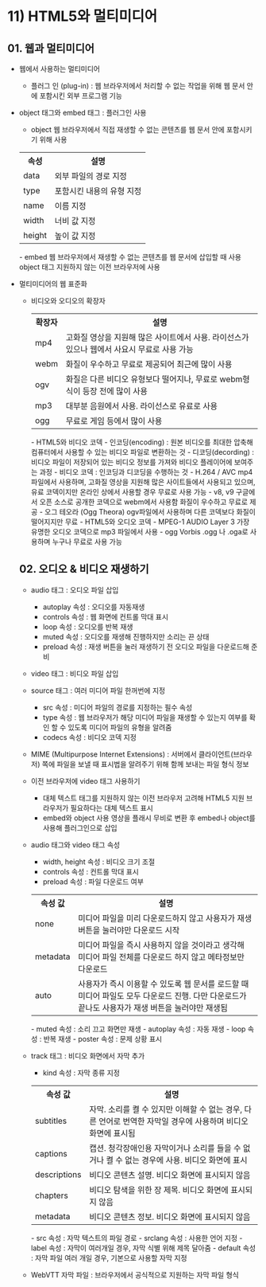 # 11) HTML5와 멀티미디어

## 01. 웹과 멀티미디어

- 웹에서 사용하는 멀티미디어
	- 플러그 인 (plug-in) : 
	웹 브라우저에서 처리할 수 없는 작업을 위해 웹 문서 안에 포함시킨 외부 프로그램 기능

- object 태그와 embed 태그 : 플러그인 사용
	- object
	웹 브라우저에서 직접 재생할 수 없는 콘텐츠를 웹 문서 안에 포함시키기 위해 사용
	<table>
	<tr><th>속성</th><th>설명</th></tr><tr><td>data</td><td>외부 파일의 경로 지정</td></tr><tr><td>type</td><td>포함시킨 내용의 유형 지정</td></tr><tr><td>name</td><td>이름 지정</td></tr><tr><td>width</td><td>너비 값 지정</td></tr><tr><td>height</td><td>높이 값 지정</td></tr>
	</table>
	- embed
	웹 브라우저에서 재생할 수 없는 콘텐츠를 웹 문서에 삽입할 때 사용
	object 태그 지원하지 않는 이전 브라우저에 사용

- 멀티미디어의 웹 표준화
	- 비디오와 오디오의 확장자<table><tr><th>확장자</th><th>설명</th></tr><tr><td>mp4</td><td>고화질 영상을 지원해 많은 사이트에서 사용. 라이선스가 있으나 웹에서 사요시 무료로 사용 가능</td></tr><tr><td>webm</td><td>화질이 우수하고 무료로 제공되어 최근에 많이 사용</td></tr><tr><td>ogv</td><td>화질은 다른 비디오 유형보다 떨어지나, 무료로 webm형식이 등장 전에 많이 사용</td></tr><tr><td>mp3</td><td>대부분 음원에서 사용. 라이선스로 유료로 사용</td></tr><tr><td>ogg</td><td>무료로 게임 등에서 많이 사용</td></tr>
	</table>
	- HTML5와 비디오 코덱
		- 인코딩(encoding) : 원본 비디오를 최대한 압축해 컴퓨터에서 사용할 수 있는 비디오 파일로 변환하는 것
		- 디코딩(decording) : 비디오 파일이 저장되어 있는 비디오 정보를 가져와 비디오 플레이어에 보여주는 과정
		- 비디오 코덱 : 인코딩과 디코딩을 수행하는 것
			- H.264 / AVC
			mp4 파일에서 사용하며, 고화질 영상을 지원해 많은 사이트들에서 사용되고 있으며, 유료 코덱이지만 온라인 상에서 사용할 경우 무료로 사용 가능
			- v8, v9
			구글에서 오픈 소스로 공개한 코덱으로 webm에서 사용함
			화질이 우수하고 무료로 제공
			- 오그 테오라 (Ogg Theora)
			ogv파일에서 사용하며 다른 코덱보다 화질이 떨어지지만 무료
	- HTML5와 오디오 코덱
		- MPEG-1 AUDIO Layer 3
		가장 유명한 오디오 코덱으로 mp3 파일에서 사용
		- ogg Vorbis
		.ogg 나 .oga로 사용하며 누구나 무료로 사용 가능

## 02. 오디오 & 비디오 재생하기

- audio 태그 : 오디오 파일 삽입
	- autoplay 속성 : 오디오를 자동재생
	- controls 속성 : 웹 화면에 컨트롤 막대 표시
	- loop 속성 : 오디오를 반복 재생
	- muted 속성 : 오디오를 재생해 진행하지만 소리는 끈 상태
	- preload 속성 : 재생 버튼을 눌러 재생하기 전 오디오 파일을 다운로드해 준비

- video 태그 : 비디오 파일 삽입

- source 태그 : 여러 미디어 파일 한꺼번에 지정
	- src 속성 : 미디어 파일의 경로를 지정하는 필수 속성
	- type 속성 : 웹 브라우저가 해당 미디어 파일을 재생할 수 있는지 여부를 확인 할 수 있도록 미디어 파일의 유형을 알려줌
	- codecs 속성 : 비디오 코덱 지정

- MIME (Multipurpose Internet Extensions) : 서버에서 클라이언트(브라우저) 쪽에 파일을 보낼 때 표시법을 알려주기 위해 함께 보내는 파일 형식 정보

- 이전 브라우저에 video 태그 사용하기
	- 대체 텍스트 
	태그를 지원하지 않는 이전 브라우저 고려해 HTML5 지원 브라우저가 필요하다는 대체 텍스트 표시
	- embed와 object 사용
	영상을 플래시 무비로 변환 후 embed나 object를 사용해 플러그인으로 삽입

- audio 태그와 video 태그 속성
	- width, height 속성 : 비디오 크기 조절
	- controls 속성 : 컨트롤 막대 표시
	- preload 속성 : 파일 다운로드 여부
	<table><tr><th>속성 값</th><th>설명</th></tr><tr><td>none</td><td>미디어 파일을 미리 다운로드하지 않고 사용자가 재생 버튼을 눌러야만 다운로드 시작</td></tr><tr><td>metadata</td><td>미디어 파일을 즉시 사용하지 않을 것이라고 생각해 미디어 파일 전체를 다운로드 하지 않고 메타정보만 다운로드</td></tr><tr><td>auto</td><td>사용자가 즉시 이용할 수 있도록 웹 문서를 로드할 때 미디어 파일도 모두 다운로드 진행. 다만 다운로드가 끝나도 사용자가 재생 버튼을 눌러야만 재생됨</td></tr>
	</table>
	- muted 속성 : 소리 끄고 화면만 재생
	- autoplay 속성 : 자동 재생
	- loop 속성 : 반복 재생
	- poster 속성 : 문제 상황 표시

- track 태그 : 비디오 화면에서 자막 추가
	- kind 속성 : 자막 종류 지정
	<table><tr><th>속성 값</th><th>설명</th></tr><tr><td>subtitles</td><td>자막. 소리를 켤 수 있지만 이해할 수 없는 경우, 다른 언어로 번역한 자막일 경우에 사용하며 비디오 화면에 표시됨</td></tr><tr><td>captions</td><td>캡션. 청각장애인용 자막이거나 소리를 들을 수 없거나 켤 수 없는 경우에 사용. 비디오 화면에 표시</td></tr><tr><td>descriptions</td><td>비디오 콘텐츠 설명. 비디오 화면에 표시되지 않음</td></tr><tr><td>chapters</td><td>비디오 탐색을 위한 장 제목. 비디오 화면에 표시되지 않음</td></tr><tr><td>metadata</td><td>비디오 콘텐츠 정보. 비디오 화면에 표시되지 않음</td></tr>
	</table>
	- src 속성 : 자막 텍스트의 파일 경로
	- srclang 속성 : 사용한 언어 지정
	- label 속성 : 자막이 여러개일 경우, 자막 식별 위해 제목 달아줌
	- default 속성 : 자막 파일 여러 개일 경우, 기본으로 사용할 자막 지정

- WebVTT 자막 파일 : 브라우저에서 공식적으로 지원하는 자막 파일 형식